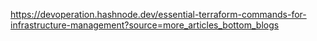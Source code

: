https://devoperation.hashnode.dev/essential-terraform-commands-for-infrastructure-management?source=more_articles_bottom_blogs